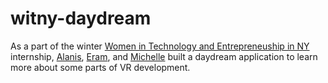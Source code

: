 # witny-daydream
As a part of the winter [Women in Technology and Entrepreneuship in NY](http://www1.cuny.edu/sites/women-in-technology/) internship, [Alanis](https://github.com/alanislugo), [Eram](https://github.com/EramM805), and [Michelle](https://github.com/michellechiq99) built a daydream application to learn more about some parts of VR development.
